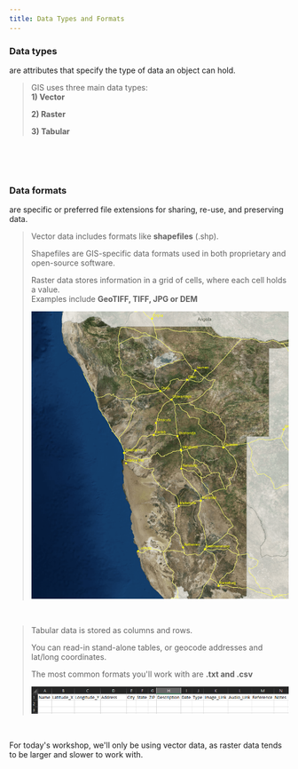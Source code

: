 ```yaml
---
title: Data Types and Formats
---
```

  
### **Data types**
are attributes that specify the type of data an object can hold.
<br>

> GIS uses three main data types:<br>
> **1) Vector**
> 
> **2) Raster**
> 
> **3) Tabular**

<br>
  <br>
    <br>

### **Data formats**
are specific or preferred file extensions for sharing, re-use, and preserving data.
<br>

> Vector data includes formats like **shapefiles** (.shp). <br>
> 
> Shapefiles are GIS-specific data formats used in both proprietary and open-source software. 
>
>
> Raster data stores information in a grid of cells, where each cell holds a value. <br>
> Examples include **GeoTIFF, TIFF, JPG or DEM**
>
> <html><img src="https://raw.githubusercontent.com/nulib-ds/arcgis_online/gh-pages/img/vector_raster.png"></html>

<br>

> Tabular data is stored as columns and rows. 
>
> You can read-in stand-alone tables, or geocode addresses and lat/long coordinates. 
>
> The most common formats you'll work with are **.txt and .csv** 
> 
> 
> <html><img src="https://raw.githubusercontent.com/nulib-ds/qgis/gh-pages/img/csv_template.png" alt txt="csv format"></html>

<br>
  
For today's workshop, we'll only be using vector data, as raster data tends to be larger and slower to work with. 
